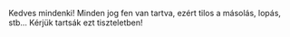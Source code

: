 Kedves mindenki!
Minden jog fen van tartva, ezért tilos a másolás, lopás, stb...
Kérjük tartsák ezt tiszteletben!
